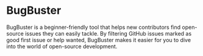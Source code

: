 # BugBuster
BugBuster is a beginner-friendly tool that helps new contributors find open-source issues they can easily tackle. By filtering GitHub issues marked as good first issue or help wanted, BugBuster makes it easier for you to dive into the world of open-source development.
